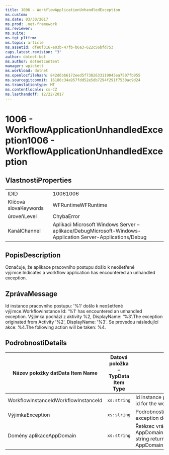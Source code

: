 ```yaml
---
title: 1006 - WorkflowApplicationUnhandledException
ms.custom: 
ms.date: 03/30/2017
ms.prod: .net-framework
ms.reviewer: 
ms.suite: 
ms.tgt_pltfrm: 
ms.topic: article
ms.assetid: dfe0f316-e03b-47fb-b6a3-622c56bfd753
caps.latest.revision: "3"
author: dotnet-bot
ms.author: dotnetcontent
manager: wpickett
ms.workload: dotnet
ms.openlocfilehash: 842d6bb6172eed5f7382633119045ea7507fb955
ms.sourcegitcommit: 16186c34a957fdd52e5db7294f291f7530ac9d24
ms.translationtype: MT
ms.contentlocale: cs-CZ
ms.lasthandoff: 12/22/2017
---
```

# <a name="1006---workflowapplicationunhandledexception"></a><span data-ttu-id="75c8d-102">1006 - WorkflowApplicationUnhandledException</span><span class="sxs-lookup"><span data-stu-id="75c8d-102">1006 - WorkflowApplicationUnhandledException</span></span>
## <a name="properties"></a><span data-ttu-id="75c8d-103">Vlastnosti</span><span class="sxs-lookup"><span data-stu-id="75c8d-103">Properties</span></span>  
  
|||  
|-|-|  
|<span data-ttu-id="75c8d-104">ID</span><span class="sxs-lookup"><span data-stu-id="75c8d-104">ID</span></span>|<span data-ttu-id="75c8d-105">1006</span><span class="sxs-lookup"><span data-stu-id="75c8d-105">1006</span></span>|  
|<span data-ttu-id="75c8d-106">Klíčová slova</span><span class="sxs-lookup"><span data-stu-id="75c8d-106">Keywords</span></span>|<span data-ttu-id="75c8d-107">WFRuntime</span><span class="sxs-lookup"><span data-stu-id="75c8d-107">WFRuntime</span></span>|  
|<span data-ttu-id="75c8d-108">úroveň</span><span class="sxs-lookup"><span data-stu-id="75c8d-108">Level</span></span>|<span data-ttu-id="75c8d-109">Chyba</span><span class="sxs-lookup"><span data-stu-id="75c8d-109">Error</span></span>|  
|<span data-ttu-id="75c8d-110">Kanál</span><span class="sxs-lookup"><span data-stu-id="75c8d-110">Channel</span></span>|<span data-ttu-id="75c8d-111">Aplikaci Microsoft Windows Server – aplikace/Debug</span><span class="sxs-lookup"><span data-stu-id="75c8d-111">Microsoft-Windows-Application Server-Applications/Debug</span></span>|  
  
## <a name="description"></a><span data-ttu-id="75c8d-112">Popis</span><span class="sxs-lookup"><span data-stu-id="75c8d-112">Description</span></span>  
 <span data-ttu-id="75c8d-113">Označuje, že aplikace pracovního postupu došlo k neošetřené výjimce.</span><span class="sxs-lookup"><span data-stu-id="75c8d-113">Indicates a workflow application has encountered an unhandled exception.</span></span>  
  
## <a name="message"></a><span data-ttu-id="75c8d-114">Zpráva</span><span class="sxs-lookup"><span data-stu-id="75c8d-114">Message</span></span>  
 <span data-ttu-id="75c8d-115">Id instance pracovního postupu: '%1' došlo k neošetřené výjimce.</span><span class="sxs-lookup"><span data-stu-id="75c8d-115">WorkflowInstance Id: '%1' has encountered an unhandled exception.</span></span>  <span data-ttu-id="75c8d-116">Výjimka pochází z aktivity %2, DisplayName: '%3'.</span><span class="sxs-lookup"><span data-stu-id="75c8d-116">The exception originated from Activity '%2', DisplayName: '%3'.</span></span>  <span data-ttu-id="75c8d-117">Se provedou následující akce: %4.</span><span class="sxs-lookup"><span data-stu-id="75c8d-117">The following action will be taken: %4.</span></span>  
  
## <a name="details"></a><span data-ttu-id="75c8d-118">Podrobnosti</span><span class="sxs-lookup"><span data-stu-id="75c8d-118">Details</span></span>  
  
|<span data-ttu-id="75c8d-119">Název položky dat</span><span class="sxs-lookup"><span data-stu-id="75c8d-119">Data Item Name</span></span>|<span data-ttu-id="75c8d-120">Datová položka – Typ</span><span class="sxs-lookup"><span data-stu-id="75c8d-120">Data Item Type</span></span>|<span data-ttu-id="75c8d-121">Popis</span><span class="sxs-lookup"><span data-stu-id="75c8d-121">Description</span></span>|  
|--------------------|--------------------|-----------------|  
|<span data-ttu-id="75c8d-122">WorkflowInstanceId</span><span class="sxs-lookup"><span data-stu-id="75c8d-122">WorkflowInstanceId</span></span>|`xs:string`|<span data-ttu-id="75c8d-123">Id instance pracovního postupu</span><span class="sxs-lookup"><span data-stu-id="75c8d-123">The instance id for the workflow</span></span>|  
|<span data-ttu-id="75c8d-124">Výjimka</span><span class="sxs-lookup"><span data-stu-id="75c8d-124">Exception</span></span>|`xs:string`|<span data-ttu-id="75c8d-125">Podrobnosti o výjimce pro výjimky</span><span class="sxs-lookup"><span data-stu-id="75c8d-125">The exception details for the exception</span></span>|  
|<span data-ttu-id="75c8d-126">Domény aplikace</span><span class="sxs-lookup"><span data-stu-id="75c8d-126">AppDomain</span></span>|`xs:string`|<span data-ttu-id="75c8d-127">Řetězec vrácený AppDomain.CurrentDomain.FriendlyName.</span><span class="sxs-lookup"><span data-stu-id="75c8d-127">The string returned by AppDomain.CurrentDomain.FriendlyName.</span></span>|
